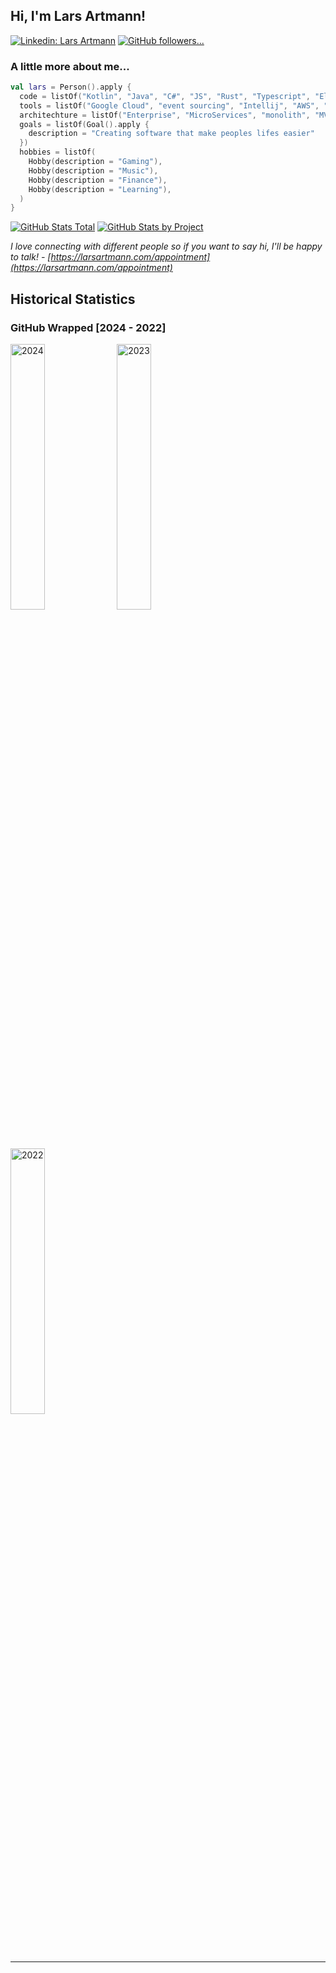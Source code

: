 <h2> Hi, I'm Lars Artmann! </h2>

[![Linkedin: Lars Artmann](https://img.shields.io/badge/-Lars%20Artmann-blue?style=flat-square&logo=Linkedin&logoColor=white&link=https://www.linkedin.com/in/larsartmann/)](https://www.linkedin.com/in/larsartmann/)
[![GitHub followers...](https://img.shields.io/github/followers/LarsArtmann?label=follow&style=social)](https://github.com/LarsArtmann)

### A little more about me...  

```kotlin
val lars = Person().apply {
  code = listOf("Kotlin", "Java", "C#", "JS", "Rust", "Typescript", "Elixir", "Go", "Python", "Shell")
  tools = listOf("Google Cloud", "event sourcing", "Intellij", "AWS", "Azure", "Everything else")
  architechture = listOf("Enterprise", "MicroServices", "monolith", "MVP")
  goals = listOf(Goal().apply {
    description = "Creating software that make peoples lifes easier"
  })
  hobbies = listOf(
    Hobby(description = "Gaming"),
    Hobby(description = "Music"),
    Hobby(description = "Finance"),
    Hobby(description = "Learning"),
  )
}
```
[![GitHub Stats Total](https://api.githubtrends.io/user/svg/LarsArtmann/langs?time_range=one_year&include_private=True&loc_metric=changed&theme=classic)](https://api.githubtrends.io/user/svg/LarsArtmann/langs?time_range=one_year&include_private=True&loc_metric=changed&theme=classic)
[![GitHub Stats by Project](https://api.githubtrends.io/user/svg/LarsArtmann/repos?time_range=one_year&include_private=True&group=other&loc_metric=changed&theme=classic)](https://api.githubtrends.io/user/svg/LarsArtmann/repos?time_range=one_year&include_private=True&group=other&loc_metric=changed&theme=classic)

<em>I love connecting with different people so if you want to say hi, I'll be happy to talk! - [https://larsartmann.com/appointment](https://larsartmann.com/appointment)</em>

## Historical Statistics

### GitHub Wrapped [2024 - 2022]

<p float="left"> 
  <img alt="2024" src="https://github.com/user-attachments/assets/6933c222-3c67-4cf6-a50f-2f7725dad29d" width="33%" />
  <img alt="2023" src="https://github.com/LarsArtmann/LarsArtmann/assets/23587853/b3af2c9c-58f1-4b57-996f-255c4bdc3ab1" width="33%" />
  <img alt="2022" src="https://github.com/LarsArtmann/LarsArtmann/assets/23587853/ae2c5beb-ad95-4135-ab51-cd337c6c3be5" width="33%" />
</p>

---
